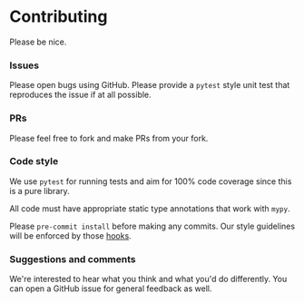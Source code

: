 # Contributing

Please be nice.

### Issues

Please open bugs using GitHub. Please provide a `pytest` style unit
test that reproduces the issue if at all possible.

### PRs

Please feel free to fork and make PRs from your fork.

### Code style

We use `pytest` for running tests and aim for 100% code coverage since
this is a pure library.

All code must have appropriate static type annotations that work with
`mypy`.

Please `pre-commit install` before making any commits. Our style
guidelines will be enforced by those [hooks](https://pre-commit.com/).

### Suggestions and comments

We're interested to hear what you think and what you'd do
differently. You can open a GitHub issue for general feedback as well.
